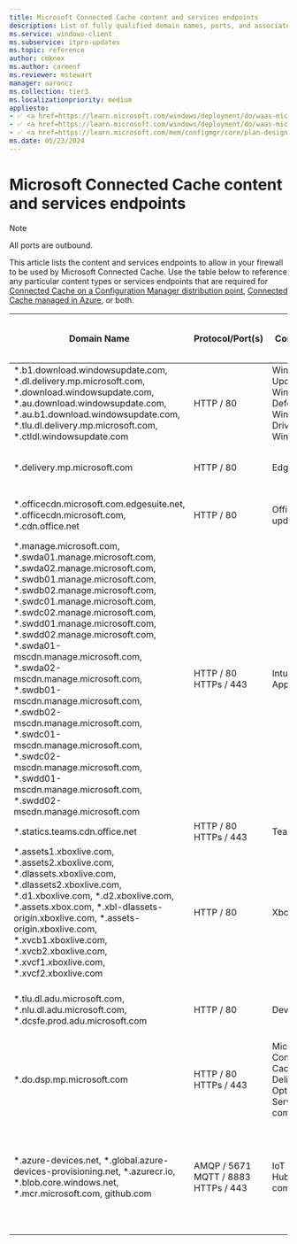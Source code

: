```yaml
---
title: Microsoft Connected Cache content and services endpoints
description: List of fully qualified domain names, ports, and associated content used by Microsoft Connected Cache.
ms.service: windows-client
ms.subservice: itpro-updates
ms.topic: reference
author: cmknox
ms.author: carmenf
ms.reviewer: mstewart
manager: aaroncz
ms.collection: tier3
ms.localizationpriority: medium
appliesto: 
- ✅ <a href=https://learn.microsoft.com/windows/deployment/do/waas-microsoft-connected-cache target=_blank>Microsoft Connected Cache for ISPs</a>
- ✅ <a href=https://learn.microsoft.com/windows/deployment/do/waas-microsoft-connected-cache target=_blank>Microsoft Connected Cache for Enterprise and Education</a>
- ✅ <a href=https://learn.microsoft.com/mem/configmgr/core/plan-design/hierarchy/microsoft-connected-cache target=_blank>Connected Cache on a Configuration Manager distribution point</a>		
ms.date: 05/23/2024
---
```


# Microsoft Connected Cache content and services endpoints

> [!NOTE]
> All ports are outbound.

This article lists the content and services endpoints to allow in your firewall to be used by Microsoft Connected Cache.
Use the table below to reference any particular content types or services endpoints that are required for [Connected Cache on a Configuration Manager distribution point](/mem/configmgr/core/plan-design/hierarchy/microsoft-connected-cache), [Connected Cache managed in Azure](waas-microsoft-connected-cache.md), or both.

|Domain Name  |Protocol/Port(s)  | Content Type | Additional Information | Microsoft Connected Cache Version |
|---------|---------|---------------|-------------------|-----------------|
| *.b1.download.windowsupdate.com, *.dl.delivery.mp.microsoft.com, *.download.windowsupdate.com, *.au.download.windowsupdate.com, *.au.b1.download.windowsupdate.com, *.tlu.dl.delivery.mp.microsoft.com, *.ctldl.windowsupdate.com   |  HTTP / 80  | Windows Update </br> Windows Defender </br> Windows Drivers </br> Windows Store | [Complete list](/windows/privacy/manage-windows-2004-endpoints) of endpoints for Windows Update services and payload. | Both |
| *.delivery.mp.microsoft.com  |  HTTP / 80  | Edge Browser | [Complete list](/deployedge/microsoft-edge-security-endpoints) of endpoints for Edge Browser. | Both |
| *.officecdn.microsoft.com.edgesuite.net, *.officecdn.microsoft.com, *.cdn.office.net |  HTTP / 80  | Office CDN updates | [Complete list](/office365/enterprise/office-365-endpoints) of endpoints for Office CDN updates. | Both |
| *.manage.microsoft.com, *.swda01.manage.microsoft.com, *.swda02.manage.microsoft.com, *.swdb01.manage.microsoft.com, *.swdb02.manage.microsoft.com, *.swdc01.manage.microsoft.com, *.swdc02.manage.microsoft.com, *.swdd01.manage.microsoft.com, *.swdd02.manage.microsoft.com, *.swda01-mscdn.manage.microsoft.com, *.swda02-mscdn.manage.microsoft.com, *.swdb01-mscdn.manage.microsoft.com, *.swdb02-mscdn.manage.microsoft.com, *.swdc01-mscdn.manage.microsoft.com, *.swdc02-mscdn.manage.microsoft.com, *.swdd01-mscdn.manage.microsoft.com, *.swdd02-mscdn.manage.microsoft.com |  HTTP / 80 </br> HTTPs / 443  | Intune Win32 Apps | [Complete list](/mem/intune/fundamentals/intune-endpoints) of endpoints for Intune Win32 Apps updates. | Both |
| *.statics.teams.cdn.office.net |  HTTP / 80 </br> HTTPs / 443  | Teams | | Both |
| *.assets1.xboxlive.com, *.assets2.xboxlive.com, *.dlassets.xboxlive.com, *.dlassets2.xboxlive.com, *.d1.xboxlive.com, *.d2.xboxlive.com, *.assets.xbox.com, *.xbl-dlassets-origin.xboxlive.com, *.assets-origin.xboxlive.com, *.xvcb1.xboxlive.com, *.xvcb2.xboxlive.com, *.xvcf1.xboxlive.com, *.xvcf2.xboxlive.com |  HTTP / 80 | Xbox | | Both |
| *.tlu.dl.adu.microsoft.com, *.nlu.dl.adu.microsoft.com, *.dcsfe.prod.adu.microsoft.com |  HTTP / 80 | Device Update | [Complete list](/azure/iot-hub-device-update/) of endpoints for Device Update updates.  |  Both |
| *.do.dsp.mp.microsoft.com |  HTTP / 80 </br> HTTPs / 443 | Microsoft Connected Cache -> Delivery Optimization Services communication | [Complete list](../do/waas-delivery-optimization-faq.yml) of endpoints for Delivery Optimization only.  | Connected Cache Managed in Azure |
| *.azure-devices.net, *.global.azure-devices-provisioning.net, *.azurecr.io, *.blob.core.windows.net, *.mcr.microsoft.com, github.com |  AMQP / 5671 </br>  MQTT / 8883 </br> HTTPs / 443 | IoT Edge / IoT Hub communication| [Complete list](/azure/iot-hub/iot-hub-devguide-protocols) of Azure IoT Hub communication protocols and ports. [Azure IoT Guide](/azure/iot-hub/iot-hub-devguide-endpoints) to understanding Azure IoT Hub endpoints. | Connected Cache Managed in Azure |
